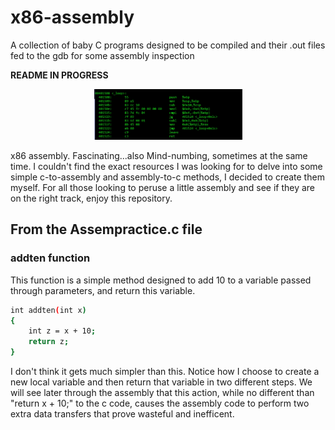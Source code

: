 # x86-assembly
A collection of baby C programs designed to be compiled and their .out files fed to the gdb for some assembly inspection

**README IN PROGRESS**

<p align="center">
  <img width="237" height="81" src="assem_prac_view_3.jpg">
</p>

x86 assembly. Fascinating...also Mind-numbing, sometimes at the same time. I couldn't find the exact resources I was looking for to delve into some simple c-to-assembly and assembly-to-c methods, I decided to create them myself. For all those looking to peruse a little assembly and see if they are on the right track, enjoy this repository. 

## From the Assempractice.c file

### addten function
This function is a simple method designed to add 10 to a variable passed through parameters, and return this variable.
```sh
int addten(int x)
{
    int z = x + 10;
    return z;
}

```
I don't think it gets much simpler than this. Notice how I choose to create a new local variable and then return that variable in two different steps. We will see later through the assembly that this action, while no different than "return x + 10;" to the c code, causes the assembly code to perform two extra data transfers that prove wasteful and inefficent.
